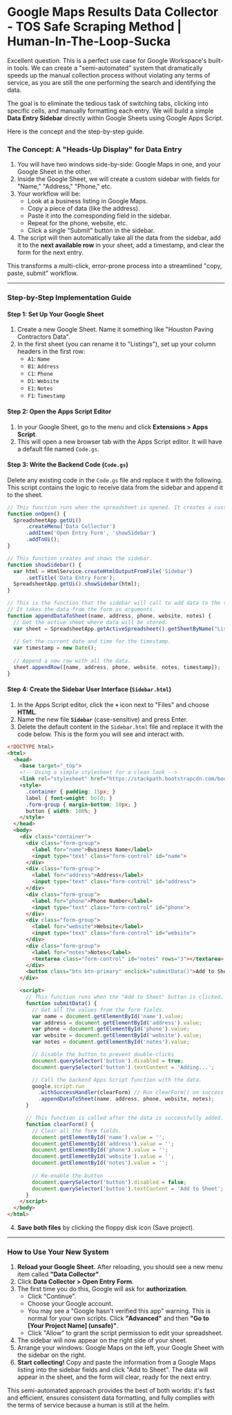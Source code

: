 # Google Maps Results Data Collector - TOS Safe Scraping Method | Human-In-The-Loop-Sucka

Excellent question. This is a perfect use case for Google Workspace's built-in tools. We can create a "semi-automated" system that dramatically speeds up the manual collection process without violating any terms of service, as you are still the one performing the search and identifying the data.

The goal is to eliminate the tedious task of switching tabs, clicking into specific cells, and manually formatting each entry. We will build a simple **Data Entry Sidebar** directly within Google Sheets using Google Apps Script.

Here is the concept and the step-by-step guide.

### The Concept: A "Heads-Up Display" for Data Entry

1.  You will have two windows side-by-side: Google Maps in one, and your Google Sheet in the other.
2.  Inside the Google Sheet, we will create a custom sidebar with fields for "Name," "Address," "Phone," etc.
3.  Your workflow will be:
    *   Look at a business listing in Google Maps.
    *   Copy a piece of data (like the address).
    *   Paste it into the corresponding field in the sidebar.
    *   Repeat for the phone, website, etc.
    *   Click a single "Submit" button in the sidebar.
4.  The script will then automatically take all the data from the sidebar, add it to the **next available row** in your sheet, add a timestamp, and clear the form for the next entry.

This transforms a multi-click, error-prone process into a streamlined "copy, paste, submit" workflow.

---

### Step-by-Step Implementation Guide

#### Step 1: Set Up Your Google Sheet

1.  Create a new Google Sheet. Name it something like "Houston Paving Contractors Data".
2.  In the first sheet (you can rename it to "Listings"), set up your column headers in the first row:
    *   `A1`: `Name`
    *   `B1`: `Address`
    *   `C1`: `Phone`
    *   `D1`: `Website`
    *   `E1`: `Notes`
    *   `F1`: `Timestamp`



#### Step 2: Open the Apps Script Editor

1.  In your Google Sheet, go to the menu and click **Extensions > Apps Script**.
2.  This will open a new browser tab with the Apps Script editor. It will have a default file named `Code.gs`.

#### Step 3: Write the Backend Code (`Code.gs`)

Delete any existing code in the `Code.gs` file and replace it with the following. This script contains the logic to receive data from the sidebar and append it to the sheet.

```javascript
// This function runs when the spreadsheet is opened. It creates a custom menu.
function onOpen() {
  SpreadsheetApp.getUi()
      .createMenu('Data Collector')
      .addItem('Open Entry Form', 'showSidebar')
      .addToUi();
}

// This function creates and shows the sidebar.
function showSidebar() {
  var html = HtmlService.createHtmlOutputFromFile('Sidebar')
      .setTitle('Data Entry Form');
  SpreadsheetApp.getUi().showSidebar(html);
}

// This is the function that the sidebar will call to add data to the sheet.
// It takes the data from the form as arguments.
function appendDataToSheet(name, address, phone, website, notes) {
  // Get the active sheet where data will be stored.
  var sheet = SpreadsheetApp.getActiveSpreadsheet().getSheetByName("Listings");
  
  // Get the current date and time for the timestamp.
  var timestamp = new Date();
  
  // Append a new row with all the data.
  sheet.appendRow([name, address, phone, website, notes, timestamp]);
}
```

#### Step 4: Create the Sidebar User Interface (`Sidebar.html`)

1.  In the Apps Script editor, click the **`+`** icon next to "Files" and choose **HTML**.
2.  Name the new file **`Sidebar`** (case-sensitive) and press Enter.
3.  Delete the default content in the `Sidebar.html` file and replace it with the code below. This is the form you will see and interact with.

```html
<!DOCTYPE html>
<html>
  <head>
    <base target="_top">
    <!-- Using a simple stylesheet for a clean look -->
    <link rel="stylesheet" href="https://stackpath.bootstrapcdn.com/bootstrap/4.5.2/css/bootstrap.min.css">
    <style>
      .container { padding: 15px; }
      label { font-weight: bold; }
      .form-group { margin-bottom: 10px; }
      button { width: 100%; }
    </style>
  </head>
  <body>
    <div class="container">
      <div class="form-group">
        <label for="name">Business Name</label>
        <input type="text" class="form-control" id="name">
      </div>
      <div class="form-group">
        <label for="address">Address</label>
        <input type="text" class="form-control" id="address">
      </div>
      <div class="form-group">
        <label for="phone">Phone Number</label>
        <input type="text" class="form-control" id="phone">
      </div>
      <div class="form-group">
        <label for="website">Website</label>
        <input type="text" class="form-control" id="website">
      </div>
      <div class="form-group">
        <label for="notes">Notes</label>
        <textarea class="form-control" id="notes" rows="3"></textarea>
      </div>
      <button class="btn btn-primary" onclick="submitData()">Add to Sheet</button>
    </div>

    <script>
      // This function runs when the "Add to Sheet" button is clicked.
      function submitData() {
        // Get all the values from the form fields.
        var name = document.getElementById('name').value;
        var address = document.getElementById('address').value;
        var phone = document.getElementById('phone').value;
        var website = document.getElementById('website').value;
        var notes = document.getElementById('notes').value;

        // Disable the button to prevent double-clicks
        document.querySelector('button').disabled = true;
        document.querySelector('button').textContent = 'Adding...';

        // Call the backend Apps Script function with the data.
        google.script.run
          .withSuccessHandler(clearForm) // Run clearForm() on success
          .appendDataToSheet(name, address, phone, website, notes);
      }

      // This function is called after the data is successfully added.
      function clearForm() {
        // Clear all the form fields.
        document.getElementById('name').value = '';
        document.getElementById('address').value = '';
        document.getElementById('phone').value = '';
        document.getElementById('website').value = '';
        document.getElementById('notes').value = '';
        
        // Re-enable the button
        document.querySelector('button').disabled = false;
        document.querySelector('button').textContent = 'Add to Sheet';
      }
    </script>
  </body>
</html>
```

4.  **Save both files** by clicking the floppy disk icon (Save project).

---

### How to Use Your New System

1.  **Reload your Google Sheet.** After reloading, you should see a new menu item called **"Data Collector"**.
2.  Click **Data Collector > Open Entry Form**.
3.  The first time you do this, Google will ask for **authorization**.
    *   Click "Continue".
    *   Choose your Google account.
    *   You may see a "Google hasn't verified this app" warning. This is normal for your own scripts. Click **"Advanced"** and then **"Go to [Your Project Name] (unsafe)"**.
    *   Click "Allow" to grant the script permission to edit your spreadsheet.
4.  The sidebar will now appear on the right side of your sheet.
5.  Arrange your windows: Google Maps on the left, your Google Sheet with the sidebar on the right.
6.  **Start collecting!** Copy and paste the information from a Google Maps listing into the sidebar fields and click "Add to Sheet". The data will appear in the sheet, and the form will clear, ready for the next entry.



This semi-automated approach provides the best of both worlds: it's fast and efficient, ensures consistent data formatting, and fully complies with the terms of service because a human is still at the helm.
